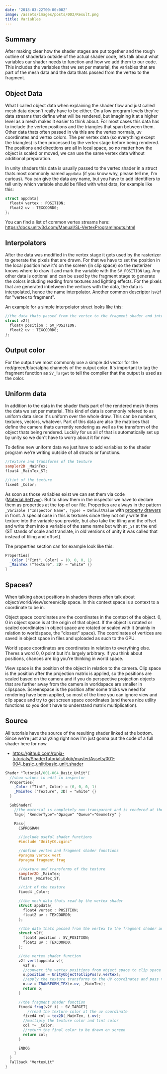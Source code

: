 ```yaml
---
date: "2018-03-22T00:00:00Z"
image: /assets/images/posts/003/Result.png
title: Variables
---
```


## Summary

After making clear how the shader stages are put together and the rough outline of shaderlab outside of the actual shader code, lets talk about what variables our shader needs to function and how we add them to our code. This includes the variables that we set per material, the variables that are part of the mesh data and the data thats passed from the vertex to the fragment.

## Object Data

What I called object data when explaining the shader flow and just called mesh data doesn't really have to be either. On a low program levels they're data streams that define what will be rendered, but imagining it at a higher level as a mesh makes it easier to think about. For most cases this data has to include the vertex positions and the triangles that span between them. Other data thats often passed in via this are the vertex normals, uv coordinates and vertex colors. The per vertex data (so everything except the triangles) is then processed by the vertex stage before being rendered. The positions and directions are all in local space, so no matter how the object is scaled or moved, we can use the same vertex data without additional preparation.

In unity shaders this data is usually passed to the vertex shader in a struct thats most commonly named `appdata` (if you know why, please tell me, I'm curious). You can give the data any name, but you have to add identifiers to tell unity which variable should be filled with what data, for example like this:

```glsl
struct appdata{
  float4 vertex : POSITION;
  float2 uv : TEXCOORD0;
};
```

You can find a list of common vertex streams here: <https://docs.unity3d.com/Manual/SL-VertexProgramInputs.html>

## Interpolators

After the data was modified in the vertex stage it gets used by the rasterizer to generate the pixels that are drawn. For that we have to set the position in the local position how it's on the screen (in clip space) so the rasterizer knows where to draw it and mark the variable with the `SV_POSITION` tag. Any other data is optional and can be used by the fragment stage to generate the colors including reading from textures and lighting effects. For the pixels that are generated inbetween the vertices with the data, the data is interpolated, hence the name interpolator. Another common descriptor is`v2f` for "vertex to fragment".

An example for a simple interpolator struct looks like this:

```glsl
//the data thats passed from the vertex to the fragment shader and interpolated by the rasterizer
struct v2f{
  float4 position : SV_POSITION;
  float2 uv : TEXCOORD0;
};
```

## Output color

For the output we most commonly use a simple 4d vector for the red/green/blue/alpha channels of the output color. It's important to tag the fragment function as `SV_Target` to tell the compiler that the output is used as the color.

## Uniform data

In addition to the data in the shader thats part of the rendered mesh theres the data we set per material. This kind of data is commonly refered to as uniform data since it's uniform over the whole draw. This can be numbers, textures, vectors, whatever. Part of this data are also the matrices that define the camera thats currently rendering as well as the transform of the object thats being rendered. Luckily for us all of that is automatically set up by unity so we don't have to worry about it for now.

To define new uniform data we just have to add variables to the shader program we're writing outside of all structs or functions.

```glsl
//texture and transforms of the texture
sampler2D _MainTex;
float4 _MainTex_ST;

//tint of the texture
fixed4 _Color;
```

As soon as those variables exist we can set them via code ([Material.Set`Type`](https://docs.unity3d.com/ScriptReference/Material.SetFloat.html)). But to show them in the inspector we have to declare them as properties at the top of our file. Properties are always in the pattern `_Variable ("Inspector Name", Type) = DefaultValue` with [property drawers](https://docs.unity3d.com/ScriptReference/MaterialPropertyDrawer.html) in front. A special case in this is textures since they not only write the texture into the variable you provide, but also take the tiling and the offset and write them into a variable of the same name but with at `_ST` at the end (ST stands of scale and translate, in old versions of unity it was called that instead of tiling and offset).

The properties section can for example look like this:

```glsl
Properties{
  _Color ("Tint", Color) = (0, 0, 0, 1)
  _MainTex ("Texture", 2D) = "white" {}
}
```

## Spaces?

When talking about positions in shaders theres often talk about object/world/view/screen/clip space. In this context space is a context to a coordinate to be in.

Object space coordinates are the coordinates in the context of the object. 0, 0 in object space is at the origin of that object. If the object is rotated or scaled coordinates in object space are rotated or scaled with it (mainly in relation to worldspace, the "closest" space). The coordinates of vertices are saved in object space in files and uploaded as such to the GPU.

World space coordinates are coordinates in relation to everything else. Theres a word 0, 0 point but it's largely arbitrary. If you think about positions, chances are big you're thinking in world space.

View space is the position of the object in relation to the camera. Clip space is the position after the projection matrix is applied, so the positions are scaled based on the camera and if you do perspective projection objects that are further away from the camera in worldspace are smaller in clipspace. Screenspace is the position after some tricks we need for rendering have been applied, so most of the time you can ignore view and clip space and try to get screen space coordinates (and theres nice utility functions so you don't have to understand matrix multiplication).

## Source

All tutorials have the source of the resulting shader linked at the bottom. Since we're just analyzing right now I'm just gonna put the code of a full shader here for now.

- <https://github.com/ronja-tutorials/ShaderTutorials/blob/master/Assets/001-004_basic_unlit/basic_unlit.shader>

```glsl
Shader "Tutorial/001-004_Basic_Unlit"{
  //show values to edit in inspector
  Properties{
    _Color ("Tint", Color) = (0, 0, 0, 1)
    _MainTex ("Texture", 2D) = "white" {}
  }

  SubShader{
    //the material is completely non-transparent and is rendered at the same time as the other opaque geometry
    Tags{ "RenderType"="Opaque" "Queue"="Geometry" }

    Pass{
      CGPROGRAM

      //include useful shader functions
      #include "UnityCG.cginc"

      //define vertex and fragment shader functions
      #pragma vertex vert
      #pragma fragment frag

      //texture and transforms of the texture
      sampler2D _MainTex;
      float4 _MainTex_ST;

      //tint of the texture
      fixed4 _Color;

      //the mesh data thats read by the vertex shader
      struct appdata{
        float4 vertex : POSITION;
        float2 uv : TEXCOORD0;
      };

      //the data thats passed from the vertex to the fragment shader and interpolated by the rasterizer
      struct v2f{
        float4 position : SV_POSITION;
        float2 uv : TEXCOORD0;
      };

      //the vertex shader function
      v2f vert(appdata v){
        v2f o;
        //convert the vertex positions from object space to clip space so they can be rendered correctly
        o.position = UnityObjectToClipPos(v.vertex);
        //apply the texture transforms to the UV coordinates and pass them to the v2f struct
        o.uv = TRANSFORM_TEX(v.uv, _MainTex);
        return o;
      }

      //the fragment shader function
      fixed4 frag(v2f i) : SV_TARGET{
          //read the texture color at the uv coordinate
        fixed4 col = tex2D(_MainTex, i.uv);
        //multiply the texture color and tint color
        col *= _Color;
        //return the final color to be drawn on screen
        return col;
      }

      ENDCG
    }
  }
  Fallback "VertexLit"
}
```
